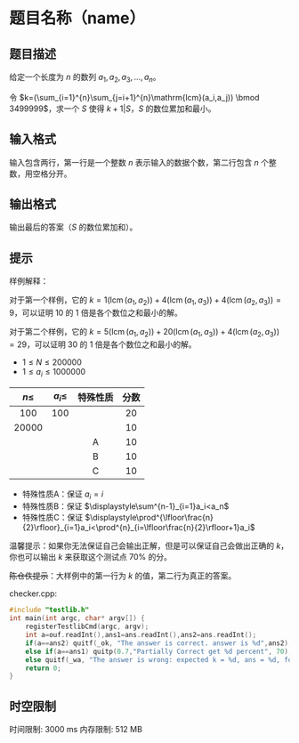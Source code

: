 # 题目名称（name）

## 题目描述

给定一个长度为 $n$ 的数列 $a_1, a_2, a_3, \dots, a_n$。

令 $k=(\sum_{i=1}^{n}\sum_{j=i+1}^{n}\mathrm{lcm}(a_i,a_j)) \bmod 3499999$，求一个 $S$ 使得  $k+1|S$，$S$ 的数位累加和最小。

## 输入格式

输入包含两行，第一行是一个整数 $n$ 表示输入的数据个数，第二行包含 $n$ 个整数，用空格分开。

## 输出格式

输出最后的答案（$S$ 的数位累加和）。

## 提示

样例解释：

对于第一个样例，它的 $k=1(\operatorname{lcm}(a_1,a_2))+4(\operatorname{lcm}(a_1,a_3))+4(\operatorname{lcm}(a_2,a_3))=9$，可以证明 $10$ 的 $1$ 倍是各个数位之和最小的解。

对于第二个样例，它的 $k=5(\operatorname{lcm}(a_1,a_2))+20(\operatorname{lcm}(a_1,a_3))+4(\operatorname{lcm}(a_2,a_3))=29$，可以证明 $30$ 的 $1$ 倍是各个数位之和最小的解。

- $1 \le N \le 200000$
- $1 \le a_i \le 1000000$

| $n\le$ | $a_i\le$ | 特殊性质 | 分数 |
| :----------: | :----------: | :----------: | :----------: |
| 100 | 100 |  | 20 |
| 20000 |  |  | 10 |
|  |  | A | 10 |
|  |  | B | 10 |
|  |  | C | 10 |

- 特殊性质A：保证 $a_i=i$
- 特殊性质B：保证 $\displaystyle\sum^{n-1}_{i=1}a_i<a_n$
- 特殊性质C：保证 $\displaystyle\prod^{\lfloor\frac{n}{2}\rfloor}_{i=1}a_i<\prod^{n}_{i=\lfloor\frac{n}{2}\rfloor+1}a_i$

温馨提示：如果你无法保证自己会输出正解，但是可以保证自己会做出正确的 $k$，你也可以输出 $k$ 来获取这个测试点 $70\%$ 的分。

~~陈仓佚提示~~：大样例中的第一行为 $k$ 的值，第二行为真正的答案。

checker.cpp:
```cpp
#include "testlib.h"
int main(int argc, char* argv[]) {
    registerTestlibCmd(argc, argv);
	int a=ouf.readInt(),ans1=ans.readInt(),ans2=ans.readInt();
	if(a==ans2) quitf(_ok, "The answer is correct. answer is %d",ans2);
	else if(a==ans1) quitp(0.7,"Partially Correct get %d percent", 70);
	else quitf(_wa, "The answer is wrong: expected k = %d, ans = %d, found = %d", ans1, ans2, a);
	return 0;
}
```

## 时空限制

时间限制: 3000 ms
内存限制: 512 MB
